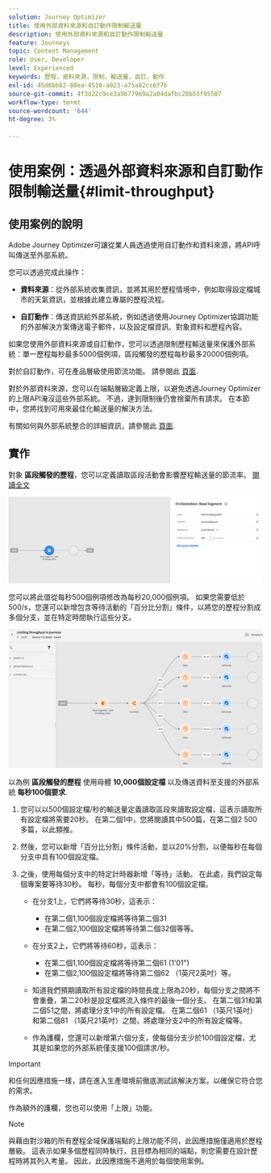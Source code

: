 ```yaml
---
solution: Journey Optimizer
title: 使用外部資料來源和自訂動作限制輸送量
description: 使用外部資料來源和自訂動作限制輸送量
feature: Journeys
topic: Content Management
role: User, Developer
level: Experienced
keywords: 歷程，資料來源，限制，輸送量，自訂，動作
exl-id: 45d6bb82-88ea-4510-a023-a75a82cc6f7b
source-git-commit: 4f3d22c9ce3a5b77969a2a04dafbc28b53f95507
workflow-type: tm+mt
source-wordcount: '644'
ht-degree: 3%

---
```


# 使用案例：透過外部資料來源和自訂動作限制輸送量{#limit-throughput}

## 使用案例的說明

Adobe Journey Optimizer可讓從業人員透過使用自訂動作和資料來源，將API呼叫傳送至外部系統。

您可以透過完成此操作：

* **資料來源**：從外部系統收集資訊，並將其用於歷程情境中，例如取得設定檔城市的天氣資訊，並根據此建立專屬的歷程流程。

* **自訂動作**：傳送資訊給外部系統，例如透過使用Journey Optimizer協調功能的外部解決方案傳送電子郵件，以及設定檔資訊、對象資料和歷程內容。

如果您使用外部資料來源或自訂動作，您可以透過限制歷程輸送量來保護外部系統：單一歷程每秒最多5000個例項，區段觸發的歷程每秒最多20000個例項。

對於自訂動作，可在產品層級使用節流功能。 請參閱此 [頁面](../configuration/external-systems.md#capping).

對於外部資料來源，您可以在端點層級定義上限，以避免透過Journey Optimizer的上限API淹沒這些外部系統。 不過，達到限制後仍會捨棄所有請求。 在本節中，您將找到可用來最佳化輸送量的解決方法。

有關如何與外部系統整合的詳細資訊，請參閱此 [頁面](../configuration/external-systems.md).

## 實作

對象 **區段觸發的歷程**，您可以定義讀取區段活動會影響歷程輸送量的節流率。  [閱讀全文](../building-journeys/read-segment.md)

![](assets/limit-throughput-1.png)

您可以將此值從每秒500個例項修改為每秒20,000個例項。 如果您需要低於500/s，您還可以新增包含等待活動的「百分比分割」條件，以將您的歷程分割成多個分支，並在特定時間執行這些分支。

![](assets/limit-throughput-2.png)

以為例 **區段觸發的歷程** 使用母體 **10,000個設定檔** 以及傳送資料至支援的外部系統 **每秒100個要求**.

1. 您可以以500個設定檔/秒的輸送量定義讀取區段來讀取設定檔，這表示讀取所有設定檔將需要20秒。 在第二個1中，您將閱讀其中500篇，在第二個2 500多篇，以此類推。

1. 然後，您可以新增「百分比分割」條件活動，並以20%分割，以便每秒在每個分支中具有100個設定檔。

1. 之後，使用每個分支中的特定計時器新增「等待」活動。 在此處，我們設定每個專案要等待30秒。 每秒，每個分支中都會有100個設定檔。

   * 在分支1上，它們將等待30秒，這表示：
      * 在第二個1,100個設定檔將等待第二個31
      * 在第二個2,100個設定檔將等待第二個32個等等。
   * 在分支2上，它們將等待60秒，這表示：
      * 在第二個1,100個設定檔將等待第二個61 (1&#39;01&quot;)
      * 在第二個2,100個設定檔將等待第二個62 （1英尺2英吋）等。
   * 知道我們預期讀取所有設定檔的時間長度上限為20秒，每個分支之間將不會重疊，第二20秒是設定檔將流入條件的最後一個分支。 在第二個31和第二個51之間，將處理分支1中的所有設定檔。 在第二個61 （1英尺1英吋）和第二個81 （1英尺21英吋）之間，將處理分支2中的所有設定檔等。

   * 作為護欄，您還可以新增第六個分支，使每個分支少於100個設定檔，尤其是如果您的外部系統僅支援100個請求/秒。



>[!IMPORTANT]
>
>和任何因應措施一樣，請在進入生產環境前徹底測試該解決方案，以確保它符合您的需求。

作為額外的護欄，您也可以使用「上限」功能。

>[!NOTE]
>
>與藉由對沙箱的所有歷程全域保護端點的上限功能不同，此因應措施僅適用於歷程層級。 這表示如果多個歷程同時執行，且目標為相同的端點，則您需要在設計歷程時將其列入考量。 因此，此因應措施不適用於每個使用案例。

